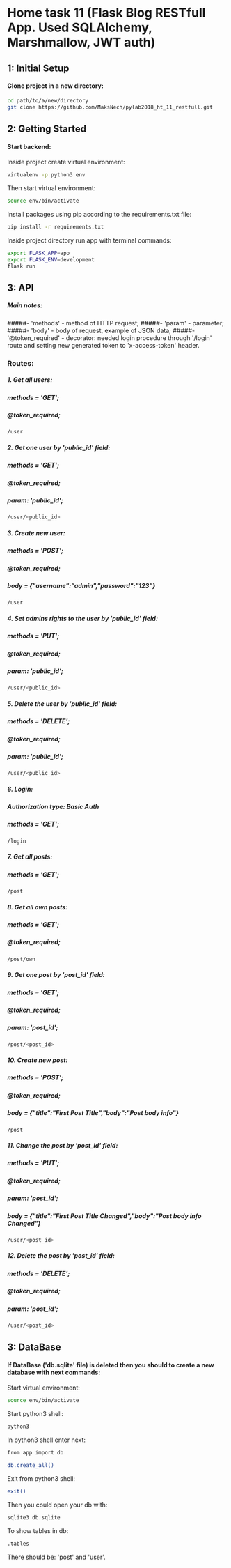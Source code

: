 # Home task 11 (Flask Blog RESTfull App. Used SQLAlchemy, Marshmallow, JWT auth)

## 1: Initial Setup

#### Clone project in a new directory:
```bash
cd path/to/a/new/directory
git clone https://github.com/MaksNech/pylab2018_ht_11_restfull.git
```

## 2: Getting Started

#### Start backend:
Inside project create virtual environment:
```bash
virtualenv -p python3 env
```
Then start virtual environment:
```bash
source env/bin/activate
```
Install packages using pip according to the requirements.txt file:
```bash
pip install -r requirements.txt
```
Inside project directory run app with terminal commands:
```bash
export FLASK_APP=app
export FLASK_ENV=development
flask run
```

## 3: API

##### Main notes: 

#####- 'methods' - method of HTTP request; 
#####- 'param' - parameter; 
#####- 'body' - body of request, example of JSON data; 
#####- '@token_required' - decorator: needed login procedure through '/login' route and setting new generated token to 'x-access-token' header.
### Routes:

##### 1. Get all users:
##### methods = 'GET';
##### @token_required;
```bash
/user
```

##### 2. Get one user by 'public_id' field:
##### methods = 'GET';
##### @token_required;
##### param: 'public_id';
```bash
/user/<public_id>
```

##### 3. Create new user:
##### methods = 'POST';
##### @token_required;
##### body = {"username":"admin","password":"123"}
```bash
/user
```

##### 4. Set admins rights to the user by 'public_id' field:
##### methods = 'PUT';
##### @token_required;
##### param: 'public_id';
```bash
/user/<public_id>
```

##### 5. Delete the user by 'public_id' field:
##### methods = 'DELETE';
##### @token_required;
##### param: 'public_id';
```bash
/user/<public_id>
```

##### 6. Login:
##### Authorization type: Basic Auth
##### methods = 'GET';
```bash
/login
```

##### 7. Get all posts:
##### methods = 'GET';
```bash
/post
```

##### 8. Get all own posts:
##### methods = 'GET';
##### @token_required;
```bash
/post/own
```

##### 9. Get one post by 'post_id' field:
##### methods = 'GET';
##### @token_required;
##### param: 'post_id';
```bash
/post/<post_id>
```

##### 10. Create new post:
##### methods = 'POST';
##### @token_required;
##### body = {"title":"First Post Title","body":"Post body info"}

```bash
/post
```

##### 11. Change the post by 'post_id' field:
##### methods = 'PUT';
##### @token_required;
##### param: 'post_id';
##### body = {"title":"First Post Title Changed","body":"Post body info Changed"}

```bash
/user/<post_id>
```

##### 12. Delete the post by 'post_id' field:
##### methods = 'DELETE';
##### @token_required;
##### param: 'post_id';
```bash
/user/<post_id>
```

## 3: DataBase

#### If DataBase ('db.sqlite' file) is deleted then you should to create a new database with next commands:
Start virtual environment:
```bash
source env/bin/activate
```
Start python3 shell:
```bash
python3
```
In python3 shell enter next:
```bash
from app import db
```
```bash
db.create_all()
```
Exit from python3 shell:
```bash
exit()
```
Then you could open your db with:
```bash
sqlite3 db.sqlite
```
To show tables in db:
```bash
.tables
```
There should be: 'post' and 'user'.
   


